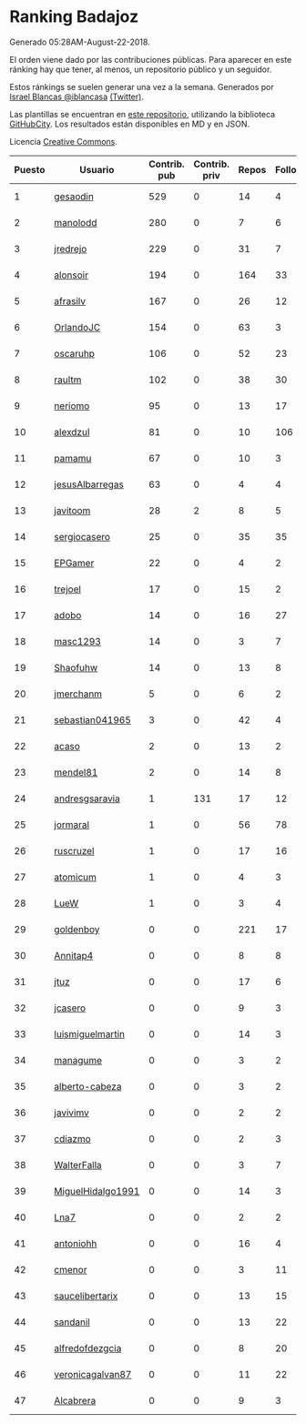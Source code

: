 # Ranking Badajoz

Generado 05:28AM-August-22-2018.

El orden viene dado por las contribuciones públicas. Para aparecer en este ránking hay que tener, al menos, un repositorio público y un seguidor.

Estos ránkings se suelen generar una vez a la semana. Generados por [Israel Blancas @iblancasa](https://github.com/iblancasa/) [(Twitter)](https://twitter.com/iblancasa).

Las plantillas se encuentran en [este repositorio](https://github.com/iblancasa/GH-Spanish-Ranking), utilizando la biblioteca [GitHubCity](https://github.com/iblancasa/GitHubCity). Los resultados están disponibles en MD y en JSON.

Licencia [Creative Commons](https://creativecommons.org/licenses/by/4.0/).

| Puesto   |  Usuario  | Contrib. pub | Contrib. priv |Repos| Followers | Desde |  Avatar  |
|----------|-----------|--------------|---------------|-----|-----------|-------|----------|
|1|[gesaodin](https://github.com/gesaodin)|529|0|14|4|2015-03-13|![gesaodin]()|
|2|[manolodd](https://github.com/manolodd)|280|0|7|6|2013-08-08|![manolodd]()|
|3|[jredrejo](https://github.com/jredrejo)|229|0|31|7|2011-08-27|![jredrejo]()|
|4|[alonsoir](https://github.com/alonsoir)|194|0|164|33|2012-09-23|![alonsoir]()|
|5|[afrasilv](https://github.com/afrasilv)|167|0|26|12|2014-10-15|![afrasilv]()|
|6|[OrlandoJC](https://github.com/OrlandoJC)|154|0|63|3|2016-04-15|![OrlandoJC]()|
|7|[oscaruhp](https://github.com/oscaruhp)|106|0|52|23|2011-06-18|![oscaruhp]()|
|8|[raultm](https://github.com/raultm)|102|0|38|30|2011-03-09|![raultm]()|
|9|[neriomo](https://github.com/neriomo)|95|0|13|17|2015-01-17|![neriomo]()|
|10|[alexdzul](https://github.com/alexdzul)|81|0|10|106|2012-06-29|![alexdzul]()|
|11|[pamamu](https://github.com/pamamu)|67|0|10|3|2014-11-19|![pamamu]()|
|12|[jesusAlbarregas](https://github.com/jesusAlbarregas)|63|0|4|4|2015-11-05|![jesusAlbarregas]()|
|13|[javitoom](https://github.com/javitoom)|28|2|8|5|2015-09-16|![javitoom]()|
|14|[sergiocasero](https://github.com/sergiocasero)|25|0|35|35|2015-02-03|![sergiocasero]()|
|15|[EPGamer](https://github.com/EPGamer)|22|0|4|2|2017-10-04|![EPGamer]()|
|16|[trejoel](https://github.com/trejoel)|17|0|15|2|2014-12-05|![trejoel]()|
|17|[adobo](https://github.com/adobo)|14|0|16|27|2011-05-09|![adobo]()|
|18|[masc1293](https://github.com/masc1293)|14|0|3|7|2013-10-08|![masc1293]()|
|19|[Shaofuhw](https://github.com/Shaofuhw)|14|0|13|8|2015-12-11|![Shaofuhw]()|
|20|[jmerchanm](https://github.com/jmerchanm)|5|0|6|2|2016-01-10|![jmerchanm]()|
|21|[sebastian041965](https://github.com/sebastian041965)|3|0|42|4|2013-10-07|![sebastian041965]()|
|22|[acaso](https://github.com/acaso)|2|0|13|2|2011-08-12|![acaso]()|
|23|[mendel81](https://github.com/mendel81)|2|0|14|8|2012-07-18|![mendel81]()|
|24|[andresgsaravia](https://github.com/andresgsaravia)|1|131|17|12|2011-06-13|![andresgsaravia]()|
|25|[jormaral](https://github.com/jormaral)|1|0|56|78|2011-06-03|![jormaral]()|
|26|[ruscruzel](https://github.com/ruscruzel)|1|0|17|16|2013-07-09|![ruscruzel]()|
|27|[atomicum](https://github.com/atomicum)|1|0|4|3|2014-01-13|![atomicum]()|
|28|[LueW](https://github.com/LueW)|1|0|3|4|2016-07-06|![LueW]()|
|29|[goldenboy](https://github.com/goldenboy)|0|0|221|17|2009-05-27|![goldenboy]()|
|30|[Annitap4](https://github.com/Annitap4)|0|0|8|8|2010-08-30|![Annitap4]()|
|31|[jtuz](https://github.com/jtuz)|0|0|17|6|2011-12-01|![jtuz]()|
|32|[jcasero](https://github.com/jcasero)|0|0|9|3|2012-05-06|![jcasero]()|
|33|[luismiguelmartin](https://github.com/luismiguelmartin)|0|0|14|3|2012-07-07|![luismiguelmartin]()|
|34|[managume](https://github.com/managume)|0|0|3|2|2013-05-09|![managume]()|
|35|[alberto-cabeza](https://github.com/alberto-cabeza)|0|0|3|2|2013-12-19|![alberto-cabeza]()|
|36|[javivimv](https://github.com/javivimv)|0|0|2|2|2014-02-17|![javivimv]()|
|37|[cdiazmo](https://github.com/cdiazmo)|0|0|2|3|2014-09-23|![cdiazmo]()|
|38|[WalterFalla](https://github.com/WalterFalla)|0|0|3|7|2015-02-10|![WalterFalla]()|
|39|[MiguelHidalgo1991](https://github.com/MiguelHidalgo1991)|0|0|14|3|2015-02-03|![MiguelHidalgo1991]()|
|40|[Lna7](https://github.com/Lna7)|0|0|2|2|2015-11-09|![Lna7]()|
|41|[antoniohh](https://github.com/antoniohh)|0|0|16|4|2016-02-03|![antoniohh]()|
|42|[cmenor](https://github.com/cmenor)|0|0|3|11|2016-10-07|![cmenor]()|
|43|[saucelibertarix](https://github.com/saucelibertarix)|0|0|13|15|2016-10-07|![saucelibertarix]()|
|44|[sandanil](https://github.com/sandanil)|0|0|13|22|2016-10-07|![sandanil]()|
|45|[alfredofdezgcia](https://github.com/alfredofdezgcia)|0|0|8|20|2016-11-08|![alfredofdezgcia]()|
|46|[veronicagalvan87](https://github.com/veronicagalvan87)|0|0|11|22|2016-10-07|![veronicagalvan87]()|
|47|[Alcabrera](https://github.com/Alcabrera)|0|0|9|3|2017-02-23|![Alcabrera]()|

